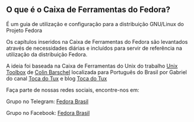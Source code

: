 ## O que é o Caixa de Ferramentas do Fedora?
É um guia de utilização e configuração para a distribuição GNU/Linux do Projeto Fedora

Os capítulos inseridos na Caixa de Ferramentas do Fedora são levantados através de necessidades diárias e incluídos para servir de referência na utilização da distribuição Fedora.

A ideia foi baseada na Caixa de Ferramentas do Unix do trabalho [Unix Toolbox](http://cb.vu/unixtoolbox/)
de [Colin Barschel](http://colin.barschel.net/) localizada para Português do Brasil por Gabriel do canal [Toca do Tux](https://www.youtube.com/user/tocadotux) e blog [Toca do Tux](http://www.tocadotux.com.br)

Faça parte de nossas redes sociais, encontre-nos em:

Grupo no Telegram: [Fedora Brasil](https://t.me/fedorabr)

Grupo no Facebook: [Fedora Brasil](https://www.facebook.com/groups/fedorabrasil/)
